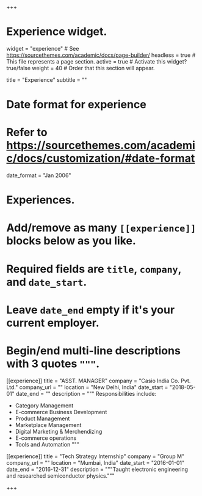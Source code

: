 +++
# Experience widget.
widget = "experience"  # See https://sourcethemes.com/academic/docs/page-builder/
headless = true  # This file represents a page section.
active = true  # Activate this widget? true/false
weight = 40  # Order that this section will appear.

title = "Experience"
subtitle = ""

# Date format for experience
#   Refer to https://sourcethemes.com/academic/docs/customization/#date-format
date_format = "Jan 2006"

# Experiences.
#   Add/remove as many `[[experience]]` blocks below as you like.
#   Required fields are `title`, `company`, and `date_start`.
#   Leave `date_end` empty if it's your current employer.
#   Begin/end multi-line descriptions with 3 quotes `"""`.
[[experience]]
  title = "ASST. MANAGER"
  company = "Casio India Co. Pvt. Ltd."
  company_url = ""
  location = "New Delhi, India"
  date_start = "2018-05-01"
  date_end = ""
  description = """
  Responsibilities include:
  
  * Category Management
  * E-commerce Business Development
  * Product Management
  * Marketplace Management
  * Digital Marketing & Merchendizing
  * E-commerce operations
  * Tools and Automation 
  """

[[experience]]
  title = "Tech Strategy Internship"
  company = "Group M"
  company_url = ""
  location = "Mumbai, India"
  date_start = "2016-01-01"
  date_end = "2016-12-31"
  description = """Taught electronic engineering and researched semiconductor physics."""

+++

